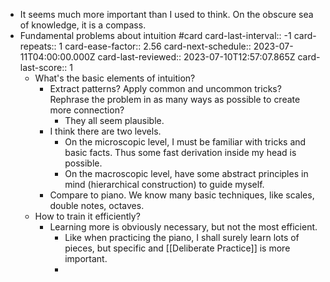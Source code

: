 - It seems much more important than I used to think. On the obscure sea of knowledge, it is a compass.
- Fundamental problems about intuition #card
  card-last-interval:: -1
  card-repeats:: 1
  card-ease-factor:: 2.56
  card-next-schedule:: 2023-07-11T04:00:00.000Z
  card-last-reviewed:: 2023-07-10T12:57:07.865Z
  card-last-score:: 1
	- What's the basic elements of intuition?
		- Extract patterns? Apply common and uncommon tricks? Rephrase the problem in as many ways as possible to create more connection?
			- They all seem plausible.
		- I think there are two levels.
			- On the microscopic level, I must be familiar with tricks and basic facts. Thus some fast derivation inside my head is possible.
			- On the macroscopic level, have some abstract principles in mind (hierarchical construction) to guide myself.
		- Compare to piano. We know many basic techniques, like scales, double notes, octaves.
	- How to train it efficiently?
		- Learning more is obviously necessary, but not the most efficient.
			- Like when practicing the piano, I shall surely learn lots of pieces, but specific and [[Deliberate Practice]] is more important.
			-